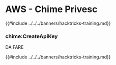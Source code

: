 # AWS - Chime Privesc

{{#include ../../../banners/hacktricks-training.md}}

### chime:CreateApiKey

DA FARE

{{#include ../../../banners/hacktricks-training.md}}
